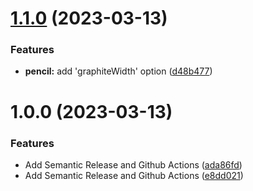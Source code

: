 # [1.1.0](https://github.com/waiting7777/semantic-release/compare/v1.0.0...v1.1.0) (2023-03-13)


### Features

* **pencil:** add 'graphiteWidth' option ([d48b477](https://github.com/waiting7777/semantic-release/commit/d48b477949bc851aca60ef182f97d6637b809784))

# 1.0.0 (2023-03-13)


### Features

* Add Semantic Release and Github Actions ([ada86fd](https://github.com/waiting7777/semantic-release/commit/ada86fd0abef0bb24be9b8e21b76b2c07612ba00))
* Add Semantic Release and Github Actions ([e8dd021](https://github.com/waiting7777/semantic-release/commit/e8dd021f019581250316f6c760ef3893284c6a0e))
